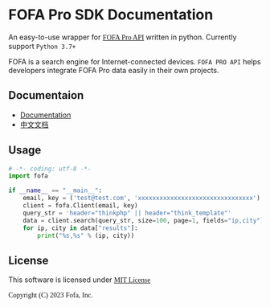 # FOFA Pro SDK Documentation

An easy-to-use wrapper for <a href="https://fofa.info/api"><font face="menlo">FOFA Pro API</font></a> written in python. Currently support `Python 3.7+`

FOFA is a search engine for Internet-connected devices. `FOFA PRO API` helps developers integrate FOFA Pro data easily in their own projects.

## Documentaion
- <a href="./docs/README_EN.md"> Documentation </a>
- <a href="./docs/README_CN.md"> 中文文档 </a>

## Usage   
``` python
# -*- coding: utf-8 -*-
import fofa

if __name__ == "__main__":
    email, key = ('test@test.com', 'xxxxxxxxxxxxxxxxxxxxxxxxxxxxxxxx')  
    client = fofa.Client(email, key)               
    query_str = 'header="thinkphp" || header="think_template"'                           
    data = client.search(query_str, size=100, page=1, fields="ip,city") 
    for ip, city in data["results"]:
        print("%s,%s" % (ip, city))          
```
## License
This software is licensed under <a href="https://opensource.org/licenses/mit"><font face="menlo">MIT License</a>

Copyright (C) 2023 Fofa, Inc.
